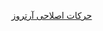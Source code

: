 
[حرکات اصلاحی آرتروز](https://drheidarian.ir/%D9%88%D8%B1%D8%B2%D8%B4-%D8%A2%D8%B1%D8%AA%D8%B1%D9%88%D8%B2-%DA%AF%D8%B1%D8%AF%D9%86-%D8%A2%D9%85%D9%88%D8%B2%D8%B4-%D8%AD%D8%B1%DA%A9%D8%A7%D8%AA-%D8%A7%D8%B5%D9%84%D8%A7%D8%AD%DB%8C-%D8%A2%D8%B1/)
